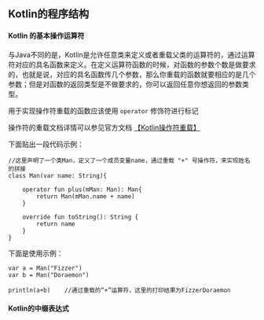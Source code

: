 ## Kotlin的程序结构

#### Kotlin 的基本操作运算符

与Java不同的是，Kotlin是允许任意类来定义或者重载父类的运算符的，通过运算符对应的具名函数来定义。在定义运算符函数的时候，对函数的参数个数是做要求的，也就是说，对应的具名函数传几个参数，那么你重载的函数就要相应的是几个参数；但是对函数的返回类型是不做要求的，你可以返回任意你想返回的参数类型。

用于实现操作符重载的函数应该使用 `operator` 修饰符进行标记

操作符的重载文档详情可以参见官方文档 [【Kotlin操作符重载】](http://www.liying-cn.net/kotlin/docs/reference/operator-overloading.html)

下面贴出一段代码示例：

	//这里声明了一个类Man，定义了一个成员变量name，通过重载 "+" 号操作符，来实现姓名的拼接
	class Man(var name: String){

	    operator fun plus(mMan: Man): Man{
	        return Man(mMan.name + name)
	    }
	
	    override fun toString(): String {
	        return name
	    }
	}

下面是使用示例：

	var a = Man("Fizzer")
	var b = Man("Doraemon")
	
	println(a+b) 	//通过重载的“+”运算符，这里的打印结果为FizzerDoraemon
	
	
#### Kotlin的中缀表达式